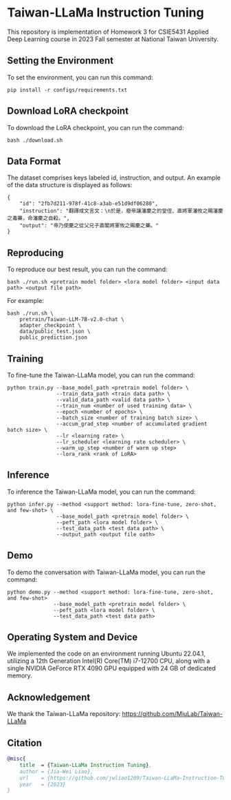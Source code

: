 # Taiwan-LLaMa Instruction Tuning

This repository is implementation of Homework 3 for CSIE5431 Applied Deep Learning course in 2023 Fall semester at National Taiwan University.


## Setting the Environment 
To set the environment, you can run this command:
```
pip install -r configs/requirements.txt
```


## Download LoRA checkpoint
To download the LoRA checkpoint, you can run the command:
```
bash ./download.sh
```


## Data Format
The dataset comprises keys labeled id, instruction, and output. An example of the data structure is displayed as follows:

```
{
    "id": "2fb7d211-978f-41c8-a3ab-e51d9df06280",
    "instruction": "翻譯成文言文：\n於是，廢帝讓瀋慶之的堂侄、直將軍瀋攸之賜瀋慶之毒藥，命瀋慶之自殺。",
    "output": "帝乃使慶之從父兄子直閣將軍攸之賜慶之藥。"
}
```


## Reproducing
To reproduce our best result, you can run the command:
```
bash ./run.sh <pretrain model folder> <lora model folder> <input data path> <output file path>
```
For example:
```
bash ./run.sh \
    pretrain/Taiwan-LLM-7B-v2.0-chat \
    adapter_checkpoint \
    data/public_test.json \
    public_prediction.json
```


## Training
To fine-tune the Taiwan-LLaMa model, you can run the command:
```
python train.py --base_model_path <pretrain model folder> \
                --train_data_path <train data path> \
                --valid_data_path <valid data path> \
                --train_num <number of used training data> \
                --epoch <number of epochs> \
                --batch_size <number of training batch size> \
                --accum_grad_step <number of accumulated gradient batch size> \
                --lr <learning rate> \
                --lr_scheduler <learning rate scheduler> \
                --warm_up_step <number of warm up step>
                --lora_rank <rank of LoRA>
```


## Inference
To inference the Taiwan-LLaMa model, you can run the command:
```
python infer.py --method <support method: lora-fine-tune, zero-shot, and few-shot> \
                --base_model_path <pretrain model folder> \
                --peft_path <lora model folder> \
                --test_data_path <test data path> \
                --output_path <output file oath>
```


## Demo
To demo the conversation with Taiwan-LLaMa model, you can run the command:
```
python demo.py --method <support method: lora-fine-tune, zero-shot, and few-shot>
               --base_model_path <pretrain model folder> \
               --peft_path <lora model folder> \
               --test_data_path <test data path>
```


## Operating System and Device
We implemented the code on an environment running Ubuntu 22.04.1, utilizing a 12th Generation Intel(R) Core(TM) i7-12700 CPU, along with a single NVIDIA GeForce RTX 4090 GPU equipped with 24 GB of dedicated memory.


## Acknowledgement
We thank the Taiwan-LLaMa repository: https://github.com/MiuLab/Taiwan-LLaMa


## Citation
```bibtex
@misc{
    title  = {Taiwan-LLaMa Instruction Tuning},
    author = {Jia-Wei Liao},
    url    = {https://github.com/jwliao1209/Taiwan-LLaMa-Instruction-Tuning.git},
    year   = {2023}
}
```
